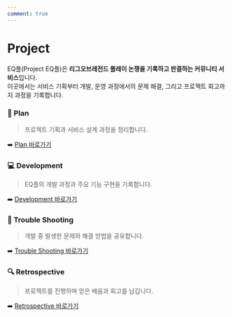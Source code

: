 ```yaml
---
comment: true
---
```


# Project

EQ플(Project EQ플)은 **리그오브레전드 플레이 논쟁을 기록하고 판결하는 커뮤니티 서비스**입니다.  
이곳에서는 서비스 기획부터 개발, 운영 과정에서의 문제 해결, 그리고 프로젝트 회고까지 과정을 기록합니다.

### 📝 Plan

> 프로젝트 기획과 서비스 설계 과정을 정리합니다.

➡️ [Plan 바로가기](./plan.md)

### 💻 Development

> EQ플의 개발 과정과 주요 기능 구현을 기록합니다.

➡️ [Development 바로가기](./development.md)

### 🐞 Trouble Shooting

> 개발 중 발생한 문제와 해결 방법을 공유합니다.

➡️ [Trouble Shooting 바로가기](./trouble%20shooting.md)

### 🔍 Retrospective

> 프로젝트를 진행하며 얻은 배움과 회고를 남깁니다.

➡️ [Retrospective 바로가기](./retrospective.md)
